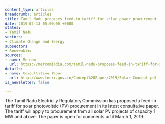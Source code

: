 ```yaml
---
content_type: articles
breadcrumbs: articles
title: Tamil Nadu proposes feed-in tariff for solar power procurement
date: 2019-02-13 05:00:00 +0000
states:
- Tamil Nadu
sectors:
- Climate Change and Energy
subsectors:
- Renewables
sources:
- name: Mercom
  url: https://mercomindia.com/tamil-nadu-proposes-feed-in-tariff-for-solar-projects/
details:
- name: Consultative Paper
  url: http://www.tnerc.gov.in/Concept%20Paper/2019/Solar-Concept.pdf
is_newsletter: false

---
```

The Tamil Nadu Electricity Regulatory Commission has proposed a feed-in tariff for solar photovoltaic (PV) procurement in its latest consultative paper. The tariff will apply to procurement from all solar PV projects of capacity 1 MW and above. The paper is open for comments until March 1, 2019.
